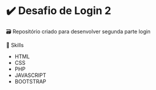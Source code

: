 # ✔️ Desafio de Login 2

🗃️ Repositório criado para desenvolver segunda parte login

🚩 Skills
- HTML
- CSS
- PHP
- JAVASCRIPT
- BOOTSTRAP
